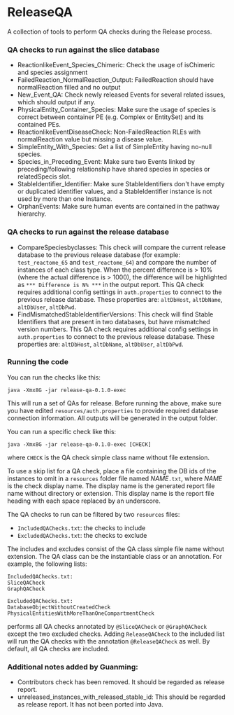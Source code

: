 # ReleaseQA
A collection of tools to perform QA checks during the Release process.

### QA checks to run against the slice database

* ReactionlikeEvent_Species_Chimeric: Check the usage of isChimeric and species assignment
* FailedReaction_NormalReaction_Output: FailedReaction should have normalReaction filled and no output
* New_Event_QA: Check newly released Events for several related issues, which should output if any.
* PhysicalEntity_Container_Species: Make sure the usage of species is correct between container PE (e.g. Complex or EntitySet) and its contained PEs.
* ReactionlikeEventDiseaseCheck: Non-FailedReaction RLEs with normalReaction value but missing a disease value.
* SimpleEntity_With_Species: Get a list of SimpleEntity having no-null species.
* Species_in_Preceding_Event: Make sure two Events linked by preceding/following relationship have shared species in species or relatedSpecis slot.
* StableIdentifier_Identifier: Make sure StableIdentifiers don't have empty or duplicated identifier values, and a StableIdentifier instance is not used by more than one Instance. 
* OrphanEvents: Make sure human events are contained in the pathway hierarchy.

### QA checks to run against the release database

* CompareSpeciesbyclasses: This check will compare the current release database to the previous release database (for example: `test_reactome_65` and `test_reactome_64`) and compare the number of instances of each class type. When the percent difference is > 10% (where the actual difference is > 1000), the difference will be highlighted as `*** Difference is N% ***` in the output report.
This QA check requires additional config settings in `auth.properties` to connect to the previous release database. These properties are: `altDbHost`, `altDbName`, `altDbUser`, `altDbPwd`.
* FindMismatchedStableIdentifierVersions: This check will find Stable Identifiers that are present in two databases, but have mismatched version numbers.
This QA check requires additional config settings in `auth.properties` to connect to the previous release database. These properties are: `altDbHost`, `altDbName`, `altDbUser`, `altDbPwd`. 

### Running the code
You can run the checks like this:
```
java -Xmx8G -jar release-qa-0.1.0-exec
```
This will run a set of QAs for release. Before running the above, make sure you have edited
`resources/auth.properties` to provide required database connection information. All outputs
will be generated in the output folder.

You can run a specific check like this:
```
java -Xmx8G -jar release-qa-0.1.0-exec [CHECK]
```
where `CHECK` is the QA check simple class name without file extension.

To use a skip list for a QA check, place a file containing the DB ids of the instances to omit
in a `resources` folder file named _NAME_`.txt`, where _NAME_ is the check display name.
The display name is the generated report file name without directory or extension.
This display name is the report file heading with each space replaced by an underscore.

The QA checks to run can be filtered by two `resources` files:

* `IncludedQAChecks.txt`: the checks to include
* `ExcludedQAChecks.txt`: the checks to exclude

The includes and excludes consist of the QA class simple file name without extension.
The QA class can be the instantiable class or an annotation. For example, the following
lists:
```
IncludedQAChecks.txt:
SliceQACheck
GraphQACheck

ExcludedQAChecks.txt:
DatabaseObjectWithoutCreatedCheck
PhysicalEntitiesWithMoreThanOneCompartmentCheck
```
performs all QA checks annotated by `@SliceQACheck` or `@GraphQACheck` except the two
excluded checks. Adding `ReleaseQACheck` to the included list will run the QA checks with
the annotation `@ReleaseQACheck` as well. By default, all QA checks are included.

### Additional notes added by Guanming:

* Contributors check has been removed. It should be regarded as release report.
* unreleased_instances_with_released_stable_id: This should be regarded as release report.
  It has not been ported into Java.
